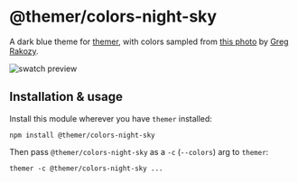 # @themer/colors-night-sky

A dark blue theme for [themer](https://github.com/mjswensen/themer), with colors sampled from [this photo](https://unsplash.com/photos/oMpAz-DN-9I) by [Greg Rakozy](https://unsplash.com/@grakozy).

![swatch preview](https://cdn.jsdelivr.net/gh/mjswensen/themer@399430ac7b58691dc436761b1a03614898df92ba/assets/preview/themer-colors-night-sky-dark-swatch.svg)

## Installation & usage

Install this module wherever you have `themer` installed:

    npm install @themer/colors-night-sky

Then pass `@themer/colors-night-sky` as a `-c` (`--colors`) arg to `themer`:

    themer -c @themer/colors-night-sky ...
